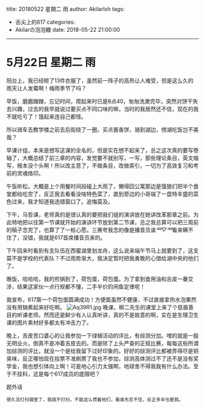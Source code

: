 title: 20180522 星期二 雨
author: Akilarlxh
tags:
  - 舌尖上的617
categories:
  - Akilarの泡泡糖
date: 2018-05-22 21:00:00
---
# 5月22日 星期二 雨

阳台上，我已经晾了13件衣服了，虽然前一阵子的高热让人难受，但是这么久的雨天让人发霉啊！梅雨季节了吗？

早饭，磨磨蹭蹭，忘记时间，爬起来时已是8点40，匆匆洗漱完毕，突然对饼干失去兴趣，过去的我早就说过要买点不同口味的嘛，当时的我居然还不信，现在的我不就吃亏了！饿起来连自己都怪。

所以骑车去教学楼之前去后街绕了一圈，买点酱香饼，骑到湖边，傍湖吃饭岂不美哉？

早课计组，本来是想写这课的全名的，但是实在想不起来了，总之这次真的要写卷轴了，大概总结了前三章的内容，发觉要不就别写，一写，那些理论条目，英文缩写，根本没个头啊！所以改主意了，不做条目，改做索引，一切为了高效复习和考前的灵魂烙印。

午饭听松，大概是上个用餐时间段碰上大雨了，懒得回公寓那边是饿狼们把半个食堂都给吃空了，反正我去看看没啥特色菜了，直到旁边的小哥端了一盘特丰盛的菜色过来，我才知道我选错窗口了。追悔莫及。

下午，马哲课，老师真的是很认真的要把我们组的演讲放在她讲改革那章之前。为此特地把以往第一节课就开始的演讲环节放到第二节课，总之我总算可以把三周前的稿子念完了，也算了了一桩心愿。三赛夸我念的像是播音员诶*罒▽罒*看来瞒不住了，没错，我就是617首席播音员来的。

下午回来时看到有支队伍在西蜜湖里划龙舟，这么说来端午节马上就要到了，这支莫不是学校的代表队？不过雨势渐大，我决定暂时把我勇敢的心借给湖中央的他们了。

晚饭，哈哈哈，我的煎锅到了，荷包蛋，荷包蛋。为了拿到食用油和吉皮一番交涉，结果这家伙一点行规都不懂，二手半价的闲鱼定律呢！

我宣布，617第一个荷包蛋圆满成功！方便面虽然不健康，不过直接拿热水泡果然没有用锅煮起来好吃啊。
![Aq39R1.jpg](https://s2.ax1x.com/2019/04/12/Aq39R1.jpg)
晚课，柳二先生的课堂上来了个慈眉善目的听课老师。然而还是鲜少有人认真听讲，真的不是故意的啊，实在是生理卫生课的图片素材好多都太有冲击力了。

晚上，吉皮苦口婆心的让我参加一下绿植活动的评比，有综测分加。噌的就是一股无明业火，倒真不是冲着吉皮去的。而是除了上头严查的正规比赛，每每这些所谓加综测的评比，就没一个是给我留下过好印象的。好好的综测评比都被弄得尽是铜臭味，反正哪怕现在投票不准刷票了我也不参加，综测高体测过不了还不是没有奖学金，我也想引体向上啊！可是地心引力太强啊，地球舍不得我我有什么办法。至于不挂科，这是每个617成员的底限吧？

题外话
```
很久没打扫寝室了，我就不打扫，不能这么惯着他们，看谁先忍不住，反正多半也是我。
```